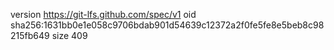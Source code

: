 version https://git-lfs.github.com/spec/v1
oid sha256:1631bb0e1e058c9706bdab901d54639c12372a2f0fe5fe8e5beb8c98215fb649
size 409
